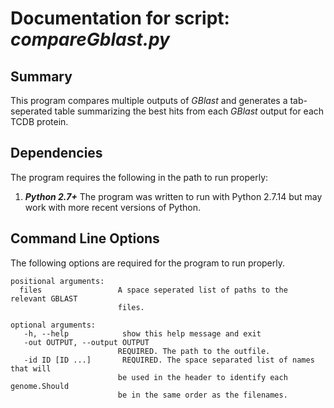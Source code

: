 # Documentation for script: _compareGblast.py_

## Summary
This program compares multiple outputs of _GBlast_ and generates a tab-seperated table
summarizing the best hits from each _GBlast_ output for each TCDB protein.


## Dependencies
The program requires the following in the path to run properly:

1. **_Python 2.7+_**
The program was written to run with Python 2.7.14 but may work with more
recent versions of Python.


## Command Line Options
The following options are required for the program to run properly.

    positional arguments:
      files                 A space seperated list of paths to the relevant GBLAST
                            files.

    optional arguments:
       -h, --help            show this help message and exit
       -out OUTPUT, --output OUTPUT
                            REQUIRED. The path to the outfile.
       -id ID [ID ...]       REQUIRED. The space separated list of names that will
                            be used in the header to identify each genome.Should
                            be in the same order as the filenames.  
